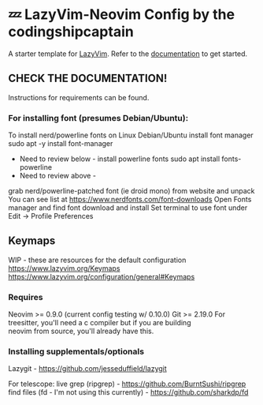 # 💤 LazyVim-Neovim Config by the codingshipcaptain

A starter template for [LazyVim](https://github.com/LazyVim/LazyVim).
Refer to the [documentation](https://lazyvim.github.io/installation) to get started.

## CHECK THE DOCUMENTATION!
Instructions for requirements can be found.

### For installing font (presumes Debian/Ubuntu):
To install nerd/powerline fonts on Linux Debian/Ubuntu
install font manager
sudo apt -y install font-manager

- Need to review below - 
install powerline fonts
sudo apt install fonts-powerline
- Need to review above -  

grab nerd/powerline-patched font (ie droid mono) from website and unpack
You can see list at https://www.nerdfonts.com/font-downloads
Open Fonts manager and find font download and install
Set terminal to use font under Edit -> Profile Preferences

## Keymaps
WIP - these are resources for the default configuration
https://www.lazyvim.org/Keymaps
https://www.lazyvim.org/configuration/general#Keymaps


### Requires
Neovim >= 0.9.0 (current config testing w/ 0.10.0)
Git >= 2.19.0
For treesitter, you'll need a c compiler but if you are building  
neovim from source, you'll already have this.


### Installing supplementals/optionals
Lazygit - https://github.com/jesseduffield/lazygit

For telescope:
live grep (ripgrep) - https://github.com/BurntSushi/ripgrep
find files (fd - I'm not using this currently) - https://github.com/sharkdp/fd

